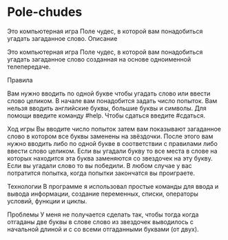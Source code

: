 # Pole-chudes
Это компьютерная игра Поле чудес, в которой вам понадобиться угадать загаданное слово.
Описание

Это компьютерная игра Поле чудес, в которой вам понадобиться угадать загаданное слово созданная на основе одноименной телепередаче.

Правила

Вам нужно вводить по одной букве чтобы угадать слово или ввести слово целиком.
В начале вам понадобится задать число попыток.
Вам нельзя вводить английские буквы, большие буквы и символы.
Для помощи введите команду #help. Чтобы сдаться введите #сдаться.

Ход игры
Вы вводите число попыток затем вам показывают загаданное слово в котором все буквы заменены на звёздочки. После этого вам нужно вводить либо по одной букве в соответствии с правилами либо ввести слово целиком. Если вы угадали букву то все места в слове на которых находится эта буква заменяются со звездочек на эту букву.
Если вы угадали слово то вы победили. В любом случае у вас потратится попытка,
когда попытки закончатся вы проиграете.

Технологии
В программе я использовал простые команды для ввода и вывода информации, создание переменных, списки, операторы условий, функции и циклы.

Проблемы
У меня не получается сделать так, чтобы тогда когда отгаданы две буквы в слове слово из звездочек  выводилось с начальной длиной и с со всеми отгаданными буквами (от двух).
